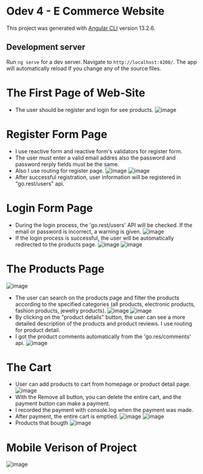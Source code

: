 # Odev 4 - E Commerce Website 

This project was generated with [Angular CLI](https://github.com/angular/angular-cli) version 13.2.6.

## Development server

Run `ng serve` for a dev server. Navigate to `http://localhost:4200/`. The app will automatically reload if you change any of the source files.

# The First Page of Web-Site
- The user should be register and login for see products.
![image](https://user-images.githubusercontent.com/98026058/159251387-b8b8bb5f-7ffc-4d71-86c8-452b73f92f8e.png)


# Register Form Page 
- I use reactive form and reactive form's validators for register form.
- The user must enter a valid email addres also the password and password rerply fields must be the same.
- Also I use routing for register page.
![image](https://user-images.githubusercontent.com/98026058/159251728-d3efb70f-cb85-451a-82f8-2913c3857582.png)
![image](https://user-images.githubusercontent.com/98026058/159251838-11a62200-c46d-43c4-9698-8e436dc97335.png)
- After successful registration, user information will be registered in "go.rest/users" api.

# Login Form Page
- During the login process, the 'go.rest/users' API will be checked. If the email or password is incorrect, a warning is given.
![image](https://user-images.githubusercontent.com/98026058/159252910-b9279ca5-23e1-4e39-ad75-b81b60a62e54.png)
- If the login process is successful, the user will be automatically redirected to the products page.
![image](https://user-images.githubusercontent.com/98026058/159253031-cbc4757e-db0c-445b-93ca-09c15ee25474.png)
![image](https://user-images.githubusercontent.com/98026058/159253083-a25bd411-3781-470f-aaac-a3b54ca8cdd8.png)

# The Products Page
![image](https://user-images.githubusercontent.com/98026058/159253330-1a11ee61-d3d7-419a-8ee4-daed0c1873c0.png)
- The user can search on the products page and filter the products according to the specified categories (all products, electronic products, fashion products, jewelry products).
![image](https://user-images.githubusercontent.com/98026058/159253413-5040ae32-4e44-4c73-a45a-f5406f86e932.png)
![image](https://user-images.githubusercontent.com/98026058/159253474-1c2b507f-4cf3-4c11-9674-3590613a831b.png)
- By clicking on the "product details" button, the user can see a more detailed description of the products and product reviews. I use routing for product detail.
- I got the product comments automatically from the 'go.res/comments' api.
![image](https://user-images.githubusercontent.com/98026058/159253763-20b8f68f-1ed0-46b9-a004-15af327141a8.png)

# The Cart 
- User can add products to cart from homepage or product detail page.
![image](https://user-images.githubusercontent.com/98026058/159254054-c14d798a-140c-446b-89fc-9ddea02b27c0.png)
- With the Remove all button, you can delete the entire cart, and the payment button can make a payment.
- I recorded the payment with console.log when the payment was made.
- After payment, the entire cart is emptied.
![image](https://user-images.githubusercontent.com/98026058/159254326-9cd0ed4b-0308-4a63-94f1-77306b48e5c7.png)
![image](https://user-images.githubusercontent.com/98026058/159254429-9bcade85-f177-4dfe-8a1d-f1a3b846292d.png)
- Products that bougth
![image](https://user-images.githubusercontent.com/98026058/159254537-863bc3c4-6131-4b1b-abb6-a51f99ccee50.png)

# Mobile Verison of Project
![image](https://user-images.githubusercontent.com/98026058/159254654-28ae433b-bd1c-45b1-8fba-7e3bb83c5941.png)






